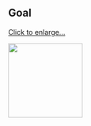## Goal

[Click to enlarge...](http://thewc.co/images/tasks/css2_fluid_layout_animation.gif)

[<img width=150 src='http://thewc.co/images/tasks/css2_fluid_layout_animation.gif'>](http://thewc.co/images/tasks/css2_fluid_layout_animation.gif)